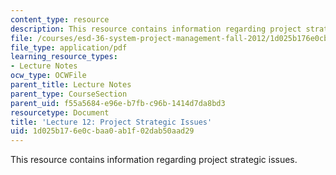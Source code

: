 ```yaml
---
content_type: resource
description: This resource contains information regarding project strategic issues.
file: /courses/esd-36-system-project-management-fall-2012/1d025b176e0cbaa0ab1f02dab50aad29_MITESD_36F12_Lec12.pdf
file_type: application/pdf
learning_resource_types:
- Lecture Notes
ocw_type: OCWFile
parent_title: Lecture Notes
parent_type: CourseSection
parent_uid: f55a5684-e96e-b7fb-c96b-1414d7da8bd3
resourcetype: Document
title: 'Lecture 12: Project Strategic Issues'
uid: 1d025b17-6e0c-baa0-ab1f-02dab50aad29
---
```

This resource contains information regarding project strategic issues.

